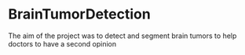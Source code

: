 # BrainTumorDetection
The aim of the project was to detect and segment brain tumors to help doctors to have a second opinion
